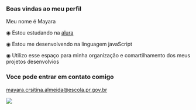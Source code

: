 ### Boas vindas ao meu perfil 
Meu nome é Mayara

◉ Estou estudando na [alura](https://alura.com.br)
  
◉ Estou me desenvolvendo na linguagem javaScript
  
◉ Utilizo esse espaço para minha organização e comartilhamento dos meus projetos desenvolvios
  
  ### Voce pode entrar em contato comigo 
  
  mayara.crsitina.almeida@escola.pr.gov.br
  
  ![](https://www.google.com/url?sa=i&url=https%3A%2F%2Fprojectpokemon.org%2Fhome%2Fgallery%2Fimage%2F81988-5f3b7da953ca75b6-animated-pokemon-gif-auto-design-tech%2F&psig=AOvVaw1a4T9mU8GAs4IVWZXQj06o&ust=1684024949970000&source=images&cd=vfe&ved=0CBEQjRxqFwoTCPiK4fyH8f4CFQAAAAAdAAAAABAH) 

